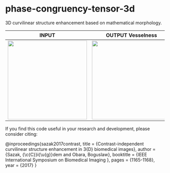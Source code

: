 # phase-congruency-tensor-3d
3D curvilinear structure enhancement based on mathematical morphology.

| INPUT | OUTPUT Vesselness |OUTPUT Neuriteness |
| ------------- | ------------- | ------------- |
| <img src="https://user-images.githubusercontent.com/16241900/53951932-a5cc6a80-40e0-11e9-97d9-69ef41ff1634.png" width="250">  | <img src="https://user-images.githubusercontent.com/16241900/53952006-cc8aa100-40e0-11e9-8de1-9f3330a279a4.png" width="250"> | <img src="https://user-images.githubusercontent.com/16241900/53952042-e4622500-40e0-11e9-8ecc-595001ef707f.png" width="250"> |

If you find this code useful in your research and development, please consider citing:

@inproceedings{sazak2017contrast,
	title					= {Contrast-independent curvilinear structure enhancement in 3{D} biomedical images},
	author					= {Sazak, {\c{C}}i{\u{g}}dem and Obara, Boguslaw},
	booktitle				= {IEEE  International Symposium on Biomedical Imaging },
	pages					= {1165-1168},
	year					= {2017}
}

 

